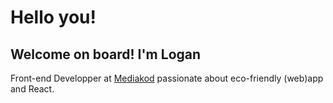 # Hello you!

## Welcome on board! I'm Logan

Front-end Developper at [Mediakod](https://github.com/MediakodTeam) passionate about eco-friendly (web)app and React.